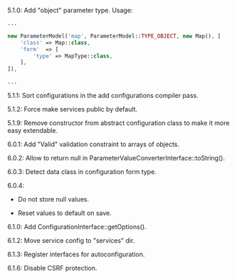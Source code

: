 5.1.0: Add "object" parameter type. Usage:

```php
...

new ParameterModel('map', ParameterModel::TYPE_OBJECT, new Map(), [
    'class' => Map::class,
    'form'  => [
        'type' => MapType::class,
    ],
]),

...
```

5.1.1: Sort configurations in the add configurations compiler pass.

5.1.2: Force make services public by default.

5.1.9: Remove constructor from abstract configuration class to make it more easy extendable.

6.0.1: Add "Valid" validation constraint to arrays of objects.

6.0.2: Allow to return null in ParameterValueConverterInterface::toString().

6.0.3: Detect data class in configuration form type.

6.0.4:
 
- Do not store null values.

- Reset values to default on save.

6.1.0: Add ConfigurationInterface::getOptions().

6.1.2: Move service config to "services" dir.

6.1.3: Register interfaces for autoconfiguration.

6.1.6: Disable CSRF protection.
